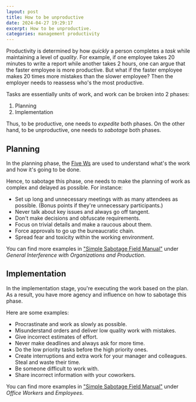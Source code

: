 ```yaml
---
layout: post
title: How to be unproductive
date: 2024-04-27 19:29:17
excerpt: How to be unproductive.
categories: management productivity
---
```


Productivity is determined by how _quickly_ a person completes a _task_ while maintaining a level of _quality_. For example, if one employee takes 20 minutes to write a report while another takes 2 hours, one can argue that the faster employee is more productive. But what if the faster employee makes 20 times more mistakes than the slower employee? Then the employer needs to reassess who's the most productive.

Tasks are essentially units of work, and work can be broken into 2 phases:

1. Planning
2. Implementation

Thus, to be productive, one needs to _expedite_ both phases. On the other hand, to be unproductive, one needs to _sabotage_ both phases.

## Planning

In the planning phase, the [Five Ws](https://wikipedia.org/wiki/Five_Ws) are used to understand what's the work and how it's going to be done.

Hence, to sabotage this phase, one needs to make the planning of work as complex and delayed as possible. For instance:

- Set up long and unnecessary meetings with as many attendees as possible. (Bonus points if they're unnecessary participants.)
- Never talk about key issues and always go off tangent.
- Don't make decisions and obfuscate requirements.
- Focus on trivial details and make a raucous about them.
- Force approvals to go up the bureaucratic chain.
- Spread fear and toxicity within the working environment.

You can find more examples in ["Simple Sabotage Field Manual"](https://www.gutenberg.org/ebooks/26184) under _General Interference with Organizations and Production_.

## Implementation

In the implementation stage, you're executing the work based on the plan. As a result, you have more agency and influence on how to sabotage this phase.

Here are some examples:

- Procrastinate and work as slowly as possible.
- Misunderstand orders and deliver low quality work with mistakes.
- Give incorrect estimates of effort.
- Never make deadlines and always ask for more time.
- Do the low priority tasks before the high priority ones.
- Create interruptions and extra work for your manager and colleagues. Steal and waste their time.
- Be someone difficult to work with.
- Share incorrect information with your coworkers.

You can find more examples in ["Simple Sabotage Field Manual"](https://www.gutenberg.org/ebooks/26184) under _Office Workers_ and _Employees_.
